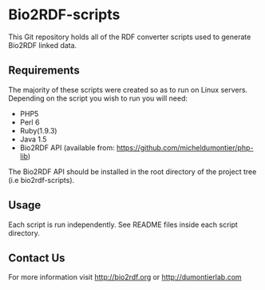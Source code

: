 Bio2RDF-scripts
===============
This Git repository holds all of the RDF converter scripts used to generate Bio2RDF linked data.

Requirements
-------------
The majority of these scripts were created so as to run on Linux servers. Depending on the script you wish to run you will need:
* PHP5
* Perl 6
* Ruby(1.9.3)
* Java 1.5
* Bio2RDF API (available from: https://github.com/micheldumontier/php-lib)

The Bio2RDF API should be installed in the root directory of the project tree (i.e bio2rdf-scripts).

Usage
-----
Each script is run independently. See README files inside each script directory.


Contact Us
---------
For more information visit http://bio2rdf.org or http://dumontierlab.com
